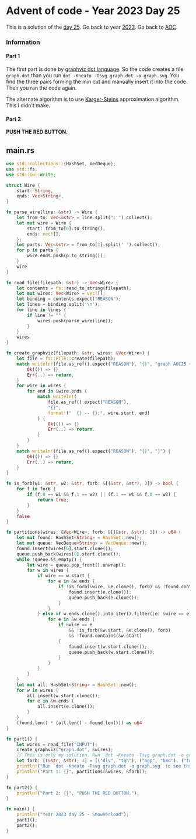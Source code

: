 # Advent of code - Year 2023 Day 25

This is a solution of the [day 25](https://adventofcode.com/2023/day/25). Go back to year [2023](2023.md). Go back to [AOC](../adventofcode.md).

### Information

#### Part 1

The first part is done by [graphviz dot language](https://graphviz.org/doc/info/lang.html). So the code creates a file `graph.dot` than you run `dot -Kneato -Tsvg graph.dot -o graph.svg`. You find the three pairs forming the min cut and manually insert it into the code. Then you ran the code again.

The alternate algorithm is to use [Karger-Steins](https://en.wikipedia.org/wiki/Karger%27s_algorithm) approximation algorithm. This I didn't make.

#### Part 2

**PUSH THE RED BUTTON.**

## main.rs

```rs
use std::collections::{HashSet, VecDeque};
use std::fs;
use std::io::Write;

struct Wire {
    start: String,
    ends: Vec<String>,
}

fn parse_wire(line: &str) -> Wire {
    let from_to: Vec<&str> = line.split(": ").collect();
    let mut wire = Wire {
        start: from_to[0].to_string(),
        ends: vec![],
    };
    let parts: Vec<&str> = from_to[1].split(' ').collect();
    for p in parts {
        wire.ends.push(p.to_string());
    }
    wire
}

fn read_file(filepath: &str) -> Vec<Wire> {
    let contents = fs::read_to_string(filepath);
    let mut wires: Vec<Wire> = vec![];
    let binding = contents.expect("REASON");
    let lines = binding.split('\n');
    for line in lines {
        if line != "" {
            wires.push(parse_wire(line));
        }
    }
    wires
}

fn create_graphviz(filepath: &str, wires: &Vec<Wire>) {
    let file = fs::File::create(filepath);
    match writeln!(file.as_ref().expect("REASON"), "{}", "graph AOC25 {") {
        Ok(()) => {}
        Err(..) => return,
    }
    for wire in wires {
        for end in &wire.ends {
            match writeln!(
                file.as_ref().expect("REASON"),
                "{}",
                format!("  {} -- {};", wire.start, end)
            ) {
                Ok(()) => {}
                Err(..) => return,
            }
        }
    }
    match writeln!(file.as_ref().expect("REASON"), "{}", "}") {
        Ok(()) => {}
        Err(..) => return,
    }
}

fn is_forb(w1: &str, w2: &str, forb: &[(&str, &str); 3]) -> bool {
    for f in forb {
        if (f.0 == w1 && f.1 == w2) || (f.1 == w1 && f.0 == w2) {
            return true;
        }
    }
    false
}

fn partitions(wires: &Vec<Wire>, forb: &[(&str, &str); 3]) -> u64 {
    let mut found: HashSet<String> = HashSet::new();
    let mut queue: VecDeque<String> = VecDeque::new();
    found.insert(wires[0].start.clone());
    queue.push_back(wires[0].start.clone());
    while !queue.is_empty() {
        let wire = queue.pop_front().unwrap();
        for w in wires {
            if wire == w.start {
                for e in &w.ends {
                    if !is_forb(&wire, &e.clone(), forb) && !found.contains(&e.clone()) {
                        found.insert(e.clone());
                        queue.push_back(e.clone());
                    }
                }
            } else if w.ends.clone().into_iter().filter(|e| &wire == e).count() > 0 {
                for e in &w.ends {
                    if &wire == e
                        && !is_forb(&w.start, &e.clone(), forb)
                        && !found.contains(&w.start)
                    {
                        found.insert(w.start.clone());
                        queue.push_back(w.start.clone());
                    }
                }
            }
        }
    }
    let mut all: HashSet<String> = HashSet::new();
    for w in wires {
        all.insert(w.start.clone());
        for e in &w.ends {
            all.insert(e.clone());
        }
    }
    (found.len() * (all.len() - found.len())) as u64
}

fn part1() {
    let wires = read_file("INPUT");
    create_graphviz("graph.dot", &wires);
    // This is only my solution. Run `dot -Kneato -Tsvg graph.dot -o graph.svg` to create your graph.
    let forb: [(&str, &str); 3] = [("dlv", "tqh"), ("ngp", "bmd"), ("tqr", "grd")];
    println!("Run `dot -Kneato -Tsvg graph.dot -o graph.svg` to see three edges.");
    println!("Part 1: {}", partitions(&wires, &forb));
}

fn part2() {
    println!("Part 2: {}", "PUSH THE RED BUTTON.");
}

fn main() {
    println!("Year 2023 day 25 - Snowverload");
    part1();
    part2();
}
```

